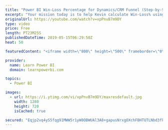 ```yaml
---
title: "Power BI Win-Loss Percentage for Dynamics/CRM Funnel (Step-by-Step Example)"
excerpt: "Your mission today is to help Kevin calculate Win-Loss% using CRM Data and the magic of Power BI. 👉 Download Power BI File in Video at https://web.learnpowerbi.com/download/  Calculate the win or loss percentage and easily track it over time.  ➔ Links mentioned in the Video • Power BI Tutorial for Beginners"
originalUrl: https://youtube.com/watch?v=xpPnvB7m9DY
type: video
price: Free
length: PT23M25S
publishedDateTime: 2019-05-15T06:29:50Z
heat: 50

featuredContent: "<iframe width=\"800\" height=\"500\" frameborder=\"0\" src=\"https://www.youtube.com/embed/xpPnvB7m9DY\" allow=\"accelerometer; autoplay; encrypted-media; gyroscope; picture-in-picture\" allowfullscreen></iframe>"

provider:
  name: Learn Power BI
  domain: learnpowerbi.com

topics:
  - Power BI

images:
  - url: https://i.ytimg.com/vi/xpPnvB7m9DY/maxresdefault.jpg
    width: 1280
    height: 720
    isCached: true

secured: "Eqjp2vq4yS5fqg91MWW5r1yW8OBWUAl3A8+gapusNrxgOXchFBHTUTLNbd3fkpOWXAA2QJv58r/ELSPVHwwXn9x0IDIRbSu5kQto2xfBkwrPe8QVip0YIF4oKkADUoNgtwTDl7lgKEA6a4BvZvwXWcPhiTuWG2RZCdobnriXEpMXLMdGcDz/nSagWM8uWEZoFWPABc4uV/Dqy4cj9Ifi3nKJEFglKjBxPDTEpcys35wDVqKDcgT2x6JwdSm0ZA/jRh9cwaXFjCG4U9Ma/2gzLriTB3xyf56zbODkQ8OqULsUjVR38xJ0tWkwhDz7ArDG+cLPx+IQMNsi20X/nYZFJgcmrtmq6M8r7UMKPgxf3QatszEJTyBdwOR4ZTB5f3Lg3jjmIbjwUM/YI7erw9wBdaOLcEcrLPVnsAIE7GEAmTw=;EkIeMC/BO/hDRhlOm8zKwQ=="
---
```


